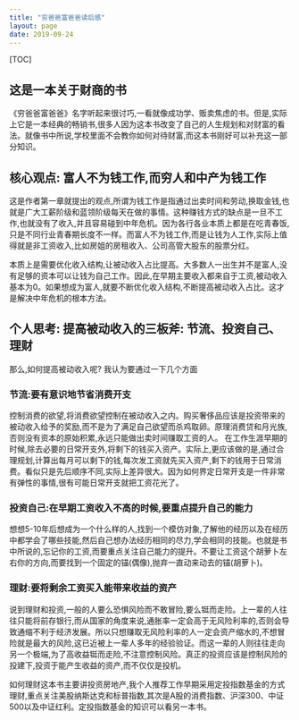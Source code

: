 ```yaml
---
title: "穷爸爸富爸爸读后感"
layout: page
date: 2019-09-24
---
```


[TOC]


## 这是一本关于财商的书

《穷爸爸富爸爸》名字听起来很讨巧,一看就像成功学、贩卖焦虑的书。但是,实际上它是一本经典的畅销书,很多人因为这本书改变了自己的人生规划和对财富的看法。就像书中所说,学校里面不会教你如何对待财富,而这本书刚好可以补充这一部分知识。

## 核心观点: 富人不为钱工作,而穷人和中产为钱工作

这是作者第一章就提出的观点,所谓为钱工作是指通过出卖时间和劳动,换取金钱,也就是广大工薪阶级和蓝领阶级每天在做的事情。这种赚钱方式的缺点是一旦不工作,也就没有了收入,并且容易碰到中年危机。因为各行各业本质上都是在吃青春饭,只是不同行业青春期长度不一样。而富人不为钱工作,而是让钱为人工作,实际上值得就是非工资收入,比如房姐的房租收入、公司高管大股东的股票分红。

本质上是需要优化收入结构,让被动收入占比提高。大多数人一出生并不是富人,没有足够的资本可以让钱为自己工作。因此,在早期主要收入都来自于工资,被动收入基本为0。如果想成为富人,就要不断优化收入结构,不断提高被动收入占比。这才是解决中年危机的根本方法。


## 个人思考: 提高被动收入的三板斧: 节流、投资自己、理财

那么,如何提高被动收入呢? 我认为要通过一下几个方面

### 节流:要有意识地节省消费开支

控制消费的欲望,将消费欲望控制在被动收入之内。购买奢侈品应该是投资带来的被动收入给予的奖励,而不是为了满足自己欲望而杀鸡取卵。原理消费贷和月光族,否则没有资本的原始积累,永远只能做出卖时间赚取工资的人。
在工作生涯早期的时候,除去必要的日常开支外,将剩下的钱买入资产。实际上,更应该做的是,通过合理规划,计算出每月可以剩下的钱,每次发工资就先买入资产,剩下的钱用于日常消费。看似只是先后顺序不同,实际上差异很大。因为如何界定日常开支是一件非常有弹性的事情,很有可能日常开支就把工资花光了。

### 投资自己:在早期工资收入不高的时候,要重点提升自己的能力

想想5-10年后想成为一个什么样的人,找到一个模仿对象,了解他的经历以及在经历中都学会了哪些技能,然后自己想办法经历相同的尽力,学会相同的技能。也就是书中所说的,忘记你的工资,而要重点关注自己能力的提升。不要让工资这个胡萝卜左右你的方向,而要找到一个固定的锚(偶像),抛弃一直动来动去的锚(胡萝卜)。

### 理财:要将剩余工资买入能带来收益的资产

说到理财和投资,一般的人要么恐惧风险而不敢冒险,要么铤而走险。上一辈的人往往只能将前存银行,而从国家的角度来说,通胀率一定会高于无风险利率的,否则会导致通缩不利于经济发展。所以只想赚取无风险利率的人一定会资产缩水的,不想冒险就是最大的风险,这已近被上一辈人多年的经验验证。而这一辈的人则往往走向另一个极端,为了高收益铤而走险,不注意控制风险。真正的投资应该是控制风险的投建下,投资于能产生收益的资产,而不仅仅是投机。

如何理财这本书主要讲投资房地产,我个人推荐工作早期采用定投指数基金的方式理财,重点关注美股纳斯达克和标普指数,其次是A股的消费指数、沪深300、中证500以及中证红利。定投指数基金的知识可以看另一本书。



